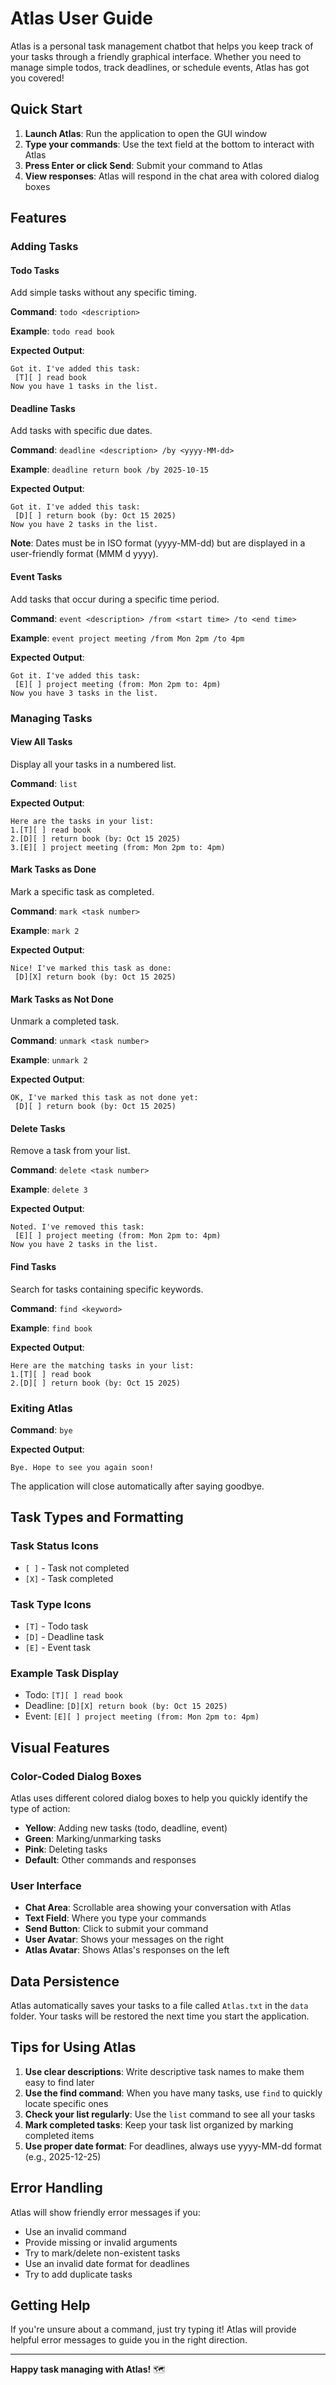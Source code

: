 # Atlas User Guide

Atlas is a personal task management chatbot that helps you keep track of your tasks through a friendly graphical interface. Whether you need to manage simple todos, track deadlines, or schedule events, Atlas has got you covered!

## Quick Start

1. **Launch Atlas**: Run the application to open the GUI window
2. **Type your commands**: Use the text field at the bottom to interact with Atlas
3. **Press Enter or click Send**: Submit your command to Atlas
4. **View responses**: Atlas will respond in the chat area with colored dialog boxes

## Features

### Adding Tasks

#### Todo Tasks
Add simple tasks without any specific timing.

**Command**: `todo <description>`

**Example**: `todo read book`

**Expected Output**:
```
Got it. I've added this task:
 [T][ ] read book
Now you have 1 tasks in the list.
```

#### Deadline Tasks
Add tasks with specific due dates.

**Command**: `deadline <description> /by <yyyy-MM-dd>`

**Example**: `deadline return book /by 2025-10-15`

**Expected Output**:
```
Got it. I've added this task:
 [D][ ] return book (by: Oct 15 2025)
Now you have 2 tasks in the list.
```

**Note**: Dates must be in ISO format (yyyy-MM-dd) but are displayed in a user-friendly format (MMM d yyyy).

#### Event Tasks
Add tasks that occur during a specific time period.

**Command**: `event <description> /from <start time> /to <end time>`

**Example**: `event project meeting /from Mon 2pm /to 4pm`

**Expected Output**:
```
Got it. I've added this task:
 [E][ ] project meeting (from: Mon 2pm to: 4pm)
Now you have 3 tasks in the list.
```

### Managing Tasks

#### View All Tasks
Display all your tasks in a numbered list.

**Command**: `list`

**Expected Output**:
```
Here are the tasks in your list:
1.[T][ ] read book
2.[D][ ] return book (by: Oct 15 2025)
3.[E][ ] project meeting (from: Mon 2pm to: 4pm)
```

#### Mark Tasks as Done
Mark a specific task as completed.

**Command**: `mark <task number>`

**Example**: `mark 2`

**Expected Output**:
```
Nice! I've marked this task as done:
 [D][X] return book (by: Oct 15 2025)
```

#### Mark Tasks as Not Done
Unmark a completed task.

**Command**: `unmark <task number>`

**Example**: `unmark 2`

**Expected Output**:
```
OK, I've marked this task as not done yet:
 [D][ ] return book (by: Oct 15 2025)
```

#### Delete Tasks
Remove a task from your list.

**Command**: `delete <task number>`

**Example**: `delete 3`

**Expected Output**:
```
Noted. I've removed this task:
 [E][ ] project meeting (from: Mon 2pm to: 4pm)
Now you have 2 tasks in the list.
```

#### Find Tasks
Search for tasks containing specific keywords.

**Command**: `find <keyword>`

**Example**: `find book`

**Expected Output**:
```
Here are the matching tasks in your list:
1.[T][ ] read book
2.[D][ ] return book (by: Oct 15 2025)
```

### Exiting Atlas

**Command**: `bye`

**Expected Output**:
```
Bye. Hope to see you again soon!
```

The application will close automatically after saying goodbye.

## Task Types and Formatting

### Task Status Icons
- `[ ]` - Task not completed
- `[X]` - Task completed

### Task Type Icons
- `[T]` - Todo task
- `[D]` - Deadline task  
- `[E]` - Event task

### Example Task Display
- Todo: `[T][ ] read book`
- Deadline: `[D][X] return book (by: Oct 15 2025)`
- Event: `[E][ ] project meeting (from: Mon 2pm to: 4pm)`

## Visual Features

### Color-Coded Dialog Boxes
Atlas uses different colored dialog boxes to help you quickly identify the type of action:

- **Yellow**: Adding new tasks (todo, deadline, event)
- **Green**: Marking/unmarking tasks
- **Pink**: Deleting tasks
- **Default**: Other commands and responses

### User Interface
- **Chat Area**: Scrollable area showing your conversation with Atlas
- **Text Field**: Where you type your commands
- **Send Button**: Click to submit your command
- **User Avatar**: Shows your messages on the right
- **Atlas Avatar**: Shows Atlas's responses on the left

## Data Persistence

Atlas automatically saves your tasks to a file called `Atlas.txt` in the `data` folder. Your tasks will be restored the next time you start the application.

## Tips for Using Atlas

1. **Use clear descriptions**: Write descriptive task names to make them easy to find later
2. **Use the find command**: When you have many tasks, use `find` to quickly locate specific ones
3. **Check your list regularly**: Use the `list` command to see all your tasks
4. **Mark completed tasks**: Keep your task list organized by marking completed items
5. **Use proper date format**: For deadlines, always use yyyy-MM-dd format (e.g., 2025-12-25)

## Error Handling

Atlas will show friendly error messages if you:
- Use an invalid command
- Provide missing or invalid arguments
- Try to mark/delete non-existent tasks
- Use an invalid date format for deadlines
- Try to add duplicate tasks

## Getting Help

If you're unsure about a command, just try typing it! Atlas will provide helpful error messages to guide you in the right direction.

---

**Happy task managing with Atlas!** 🗺️